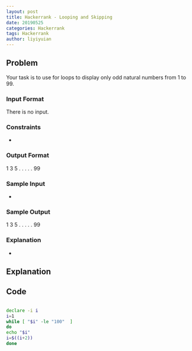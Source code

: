 ```yaml
---
layout: post
title: Hackerrank - Looping and Skipping 
date: 20190525
categories: Hackerrank
tags: Hackerrank
author: liyiyuian
---
```



<!--more-->

## Problem

Your task is to use for loops to display only odd natural numbers from 1 to 99.
### Input Format
There is no input.
### Constraints
-
### Output Format
1
3
5
.
.
.
.
.
99  
### Sample Input
-
### Sample Output
1
3
5
.
.
.
.
.
99  
### Explanation
-


## Explanation



## Code

```BASH

declare -i i
i=1
while [ "$i" -le "100"  ]
do
echo "$i"
i=$((i+2))
done
```




